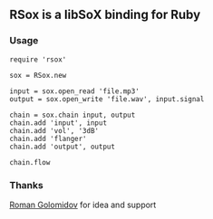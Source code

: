 ## RSox is a libSoX binding for Ruby

### Usage

    require 'rsox'

	sox = RSox.new
	
	input = sox.open_read 'file.mp3'
	output = sox.open_write 'file.wav', input.signal

	chain = sox.chain input, output
	chain.add 'input', input
	chain.add 'vol', '3dB'
	chain.add 'flanger'
	chain.add 'output', output

	chain.flow

### Thanks

[Roman Golomidov](https://github.com/golomidov) for idea and support
